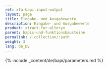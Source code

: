 ```yaml
---
ref: xfa-bapi-input-output
layout: page
title: Eingabe- und Ausgabewerte
description: Eingabe- und Ausgabewerte
product: xtract-for-alteryx
parent: bapis-und-funktionsbausteine
permalink: /:collection/:path
weight: 3
lang: de_DE
---
```


{% include _content/de/bapi/parameters.md %}
